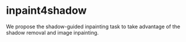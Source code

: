 # inpaint4shadow
We propose the shadow-guided inpainting task to take advantage of the shadow removal and image inpainting.

